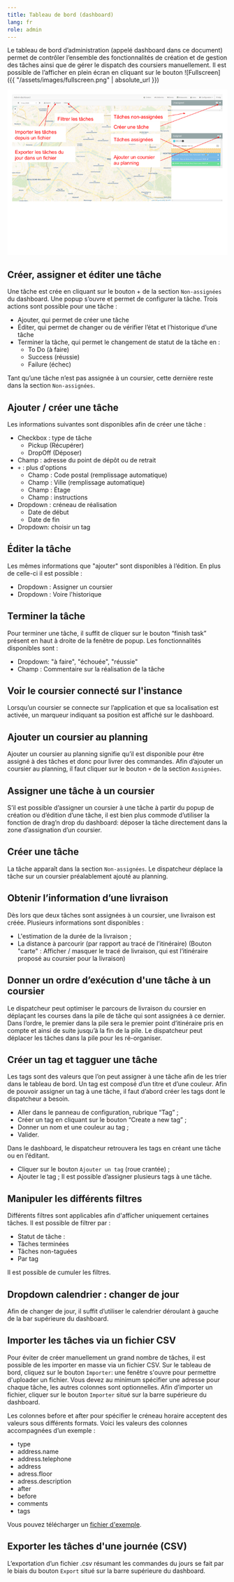 ```yaml
---
title: Tableau de bord (dashboard)
lang: fr
role: admin
---
```


Le tableau de bord d’administration (appelé dashboard dans ce document) permet de contrôler l’ensemble des fonctionnalités de création et de gestion des tâches ainsi que de gérer le dispatch des coursiers manuellement. Il est possible de l’afficher en plein écran en cliquant sur le bouton <span syle="line-height=10px;">![Fullscreen]({{ "/assets/images/fullscreen.png" | absolute_url }})</span>

![Tableau de bord](/assets/images/dashboard_fr.png)

## Créer, assigner et éditer une tâche

Une tâche est crée en cliquant sur le bouton + de la section `Non-assignées` du dashboard. Une popup s’ouvre et permet de configurer la tâche. Trois actions sont possible pour une tâche :
- Ajouter, qui permet de créer une tâche
- Éditer, qui permet de changer ou de vérifier l’état et l’historique d’une tâche
- Terminer la tâche, qui permet le changement de statut de la tâche en :
  - To Do (à faire)
  - Success (réussie)
  - Failure (échec)

Tant qu’une tâche n’est pas assignée à un coursier, cette dernière reste dans la section `Non-assignées`.

## Ajouter / créer une tâche

Les informations suivantes sont disponibles afin de créer une tâche :
* Checkbox : type de tâche
    - Pickup (Récupérer)
    - DropOff (Déposer)
* Champ : adresse du point de dépôt ou de retrait
* `+` : plus d'options
    - Champ : Code postal (remplissage automatique)
    - Champ : Ville (remplissage automatique)
    - Champ : Étage
    - Champ : instructions
* Dropdown : créneau de réalisation
    - Date de début
    - Date de fin
* Dropdown: choisir un tag

## Éditer la tâche
Les mêmes informations que "ajouter" sont disponibles à l’édition. En plus de  celle-ci il est possible :
* Dropdown : Assigner un coursier
* Dropdown : Voire l'historique

## Terminer la tâche

Pour terminer une tâche, il suffit de cliquer sur le bouton “finish task” présent en haut à droite de la fenêtre de popup. Les fonctionnalités disponibles sont :
* Dropdown: "à faire", "échouée", "réussie"
* Champ : Commentaire sur la réalisation de la tâche

## Voir le coursier connecté sur l'instance

Lorsqu’un coursier se connecte sur l’application et que sa localisation est activée, un marqueur indiquant sa position est affiché sur le dashboard.

## Ajouter un coursier au planning

Ajouter un coursier au planning signifie qu’il est disponible pour être assigné à des tâches et donc pour livrer des commandes. Afin d’ajouter un coursier au planning, il faut cliquer sur le bouton `+` de la section `Assignées`.

## Assigner une tâche à un coursier

S’il est possible d’assigner un coursier à une tâche à partir du popup de création ou d’édition d’une tâche, il est bien plus commode d’utiliser la fonction de drag’n drop du dashboard: déposer la tâche directement dans la zone d’assignation d’un coursier.

## Créer une tâche

La tâche apparaît dans la section `Non-assignées`.
Le dispatcheur déplace la tâche sur un coursier préalablement ajouté au planning.

## Obtenir l’information d’une livraison

Dès lors que deux tâches sont assignées à un coursier, une livraison est créée. Plusieurs informations sont disponibles :
* L'estimation de la durée de la livraison ;
* La distance à parcourir (par rapport au tracé de l’itinéraire) (Bouton "carte" : Afficher / masquer le tracé de livraison, qui est l’itinéraire proposé au coursier pour la livraison)

## Donner un ordre d’exécution d'une tâche à un coursier

Le dispatcheur peut optimiser le parcours de livraison du coursier en déplaçant les courses dans la pile de tâche qui sont assignées à ce dernier. Dans l’ordre, le premier dans la pile sera le premier point d’itinéraire pris en compte et ainsi de suite jusqu’à la fin de la pile.
Le dispatcheur peut déplacer les tâches dans la pile pour les ré-organiser.

## Créer un tag et tagguer une tâche

Les tags sont des valeurs que l’on peut assigner à une tâche afin de les trier dans le tableau de bord. Un tag est composé d’un titre et d’une couleur. Afin de pouvoir assigner un tag à une tâche, il faut d’abord créer les tags dont le dispatcheur a besoin.
* Aller dans le panneau de configuration, rubrique “Tag” ;
* Créer un tag en cliquant sur le bouton “Create a new tag” ;
* Donner un nom et une couleur au tag ;
* Valider.


Dans le dashboard, le dispatcheur retrouvera les tags en créant une tâche ou en l’éditant.
* Cliquer sur le bouton `Ajouter un tag` (roue crantée) ;
* Ajouter le tag ;
Il est possible d’assigner plusieurs tags à une tâche.

## Manipuler les différents filtres

Différents filtres sont applicables afin d'afficher uniquement certaines tâches. Il est possible de filtrer par :
* Statut de tâche :
* Tâches terminées
* Tâches non-taguées
* Par tag

Il est possible de cumuler les filtres.

## Dropdown calendrier : changer de jour

Afin de changer de jour, il suffit d’utiliser le calendrier déroulant à gauche de la bar supérieure du dashboard.

## Importer les tâches via un fichier CSV

Pour éviter de créer manuellement un grand nombre de tâches, il est possible de les importer en masse via un fichier CSV. Sur le tableau de bord, cliquez sur le bouton `Importer`: une fenêtre s'ouvre pour permettre d'uploader un fichier. Vous devez au minimum spécifier une adresse pour chaque tâche, les autres colonnes sont optionnelles. Afin d’importer un fichier, cliquer sur le bouton `Importer` situé sur la barre supérieure du dashboard.

Les colonnes before et after pour spécifier le créneau horaire acceptent des valeurs sous différents formats. Voici les valeurs des colonnes accompagnées d’un exemple :
- type
- address.name
- address.telephone
- address
- adress.floor
- adress.description
- after
- before
- comments
- tags

Vous pouvez télécharger un [fichier d'exemple](https://demo.coopcycle.org/help/tasks_import.example.fr.csv).

## Exporter les tâches d'une journée (CSV)

L’exportation d’un fichier .csv résumant les commandes du jours se fait par le biais du bouton `Export` situé sur la barre supérieure du dashboard.

